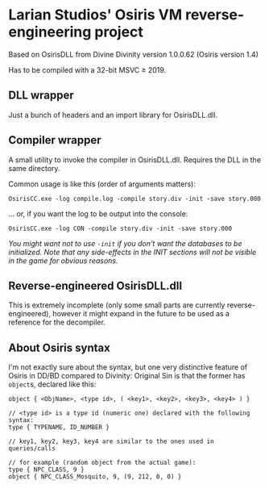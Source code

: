 Larian Studios' Osiris VM reverse-engineering project
=====================================================

Based on OsirisDLL from Divine Divinity version 1.0.0.62 (Osiris version 1.4)

Has to be compiled with a 32-bit MSVC ≥ 2019.

DLL wrapper
-----------

Just a bunch of headers and an import library for OsirisDLL.dll.

Compiler wrapper
----------------

A small utility to invoke the compiler in OsirisDLL.dll. Requires the DLL in the same directory.

Common usage is like this (order of arguments matters):

```shell
OsirisCC.exe -log compile.log -compile story.div -init -save story.000
```

... or, if you want the log to be output into the console:

```shell
OsirisCC.exe -log CON -compile story.div -init -save story.000
```

*You might want not to use `-init` if you don't want the databases to be initialized. Note that any side-effects in the INIT sections will not be visible in the game for obvious reasons.*

Reverse-engineered OsirisDLL.dll
--------------------------------

This is extremely incomplete (only some small parts are currently reverse-engineered), however it might expand in the future to be used as a reference for the decompiler.

About Osiris syntax
-------------------

I'm not exactly sure about the syntax, but one very distinctive feature of Osiris in DD/BD compared to Divinity: Original Sin is that the former has `object`s, declared like this:

```
object { <ObjName>, <type id>, ( <key1>, <key2>, <key3>, <key4> ) }

// <type id> is a type id (numeric one) declared with the following syntax:
type { TYPENAME, ID_NUMBER }

// key1, key2, key3, key4 are similar to the ones used in queries/calls

// for example (random object from the actual game):
type { NPC_CLASS, 9 }
object { NPC_CLASS_Mosquito, 9, (9, 212, 0, 0) }

```